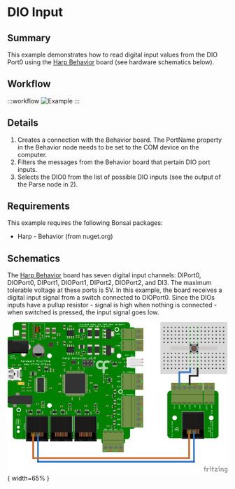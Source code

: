 # DIO Input

## Summary
This example demonstrates how to read digital input values from the DIO Port0 using the [Harp Behavior](https://harp-tech.org/api/Harp.Behavior.html) board (see hardware schematics below).

## Workflow

:::workflow
![Example](~/workflows/HarpExamples/BehaviorBoard/DIOInput/DIOInput.bonsai)
:::

## Details
1. Creates a connection with the Behavior board. The PortName property in the Behavior node needs to be set to the COM device on the computer. 
2. Filters the messages from the Behavior board that pertain DIO port inputs.
3. Selects the DIO0 from the list of possible DIO inputs (see the output of the Parse node in 2).

## Requirements
This example requires the following Bonsai packages:
- Harp - Behavior (from nuget.org)

## Schematics
The [Harp Behavior](https://harp-tech.org/api/Harp.Behavior.html) board has seven digital input channels:  DIPort0, DIOPort0, DIPort1, DIOPort1, DIPort2, DIOPort2, and DI3. The maximum tolerable voltage at these ports is 5V. In this example, the board receives a digital input signal from a switch connected to DIOPort0. Since the DIOs inputs have a pullup resistor - signal is high when nothing is connected - when switched is pressed, the input signal goes low.


![Schematics](./DIOInputSch.svg){ width=65% }
